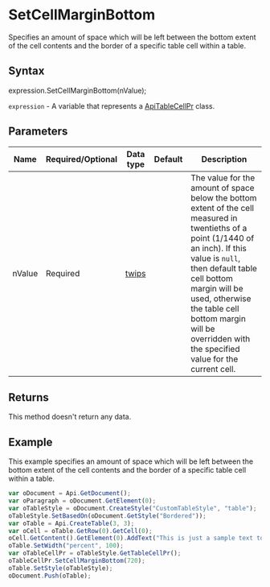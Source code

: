 # SetCellMarginBottom

Specifies an amount of space which will be left between the bottom extent of the cell contents and the border
of a specific table cell within a table.

## Syntax

expression.SetCellMarginBottom(nValue);

`expression` - A variable that represents a [ApiTableCellPr](../ApiTableCellPr.md) class.

## Parameters

| **Name** | **Required/Optional** | **Data type** | **Default** | **Description** |
| ------------- | ------------- | ------------- | ------------- | ------------- |
| nValue | Required | [twips](../../Enumeration/twips.md) |  | The value for the amount of space below the bottom extent of the cell measured in twentieths of a point (1/1440 of an inch). If this value is <code>null</code>, then default table cell bottom margin will be used, otherwise the table cell bottom margin will be overridden with the specified value for the current cell. |

## Returns

This method doesn't return any data.

## Example

This example specifies an amount of space which will be left between the bottom extent of the cell contents and the border of a specific table cell within a table.

```javascript
var oDocument = Api.GetDocument();
var oParagraph = oDocument.GetElement(0);
var oTableStyle = oDocument.CreateStyle("CustomTableStyle", "table");
oTableStyle.SetBasedOn(oDocument.GetStyle("Bordered"));
var oTable = Api.CreateTable(3, 3);
var oCell = oTable.GetRow(0).GetCell(0);
oCell.GetContent().GetElement(0).AddText("This is just a sample text to show that the bottom margin for all the table cells is 36 points.");
oTable.SetWidth("percent", 100);
var oTableCellPr = oTableStyle.GetTableCellPr();
oTableCellPr.SetCellMarginBottom(720);
oTable.SetStyle(oTableStyle);
oDocument.Push(oTable);
```
